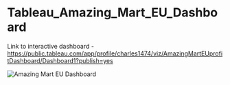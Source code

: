 # Tableau_Amazing_Mart_EU_Dashboard

Link to interactive dashboard - https://public.tableau.com/app/profile/charles1474/viz/AmazingMartEUprofitDashboard/Dashboard1?publish=yes

![Amazing Mart EU Dashboard](https://user-images.githubusercontent.com/40834093/172052781-64f2664d-b68a-4d82-a315-60ed65949bd5.PNG)
